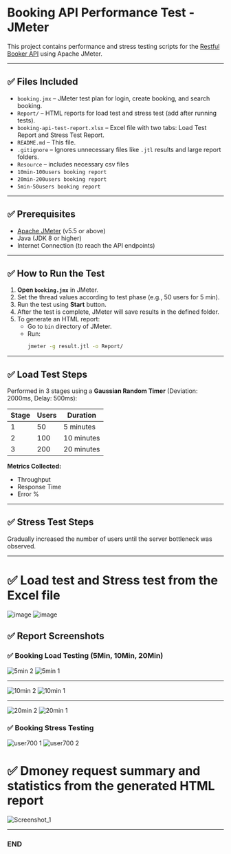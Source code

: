 # Booking API Performance Test - JMeter

This project contains performance and stress testing scripts for the [Restful Booker API](https://restful-booker.herokuapp.com/) using Apache JMeter.

---

## ✅ Files Included

- `booking.jmx` – JMeter test plan for login, create booking, and search booking.
- `Report/` – HTML reports for load test and stress test (add after running tests).
- `booking-api-test-report.xlsx` – Excel file with two tabs: Load Test Report and Stress Test Report.
- `README.md` – This file.
- `.gitignore` – Ignores unnecessary files like `.jtl` results and large report folders.
- `Resource` – includes necessary csv files
- `10min-100users booking report`
- `20min-200users booking report`
- `5min-50users booking report`
---

## ✅ Prerequisites

- [Apache JMeter](https://jmeter.apache.org/) (v5.5 or above)
- Java (JDK 8 or higher)
- Internet Connection (to reach the API endpoints)

---

## ✅ How to Run the Test

1. **Open `booking.jmx`** in JMeter.
2. Set the thread values according to test phase (e.g., 50 users for 5 min).
3. Run the test using **Start** button.
4. After the test is complete, JMeter will save results in the defined folder.
5. To generate an HTML report:
   - Go to `bin` directory of JMeter.
   - Run:
     ```bash
     jmeter -g result.jtl -o Report/
     ```

---

## ✅ Load Test Steps

Performed in 3 stages using a **Gaussian Random Timer** (Deviation: 2000ms, Delay: 500ms):

| Stage | Users | Duration |
|-------|-------|----------|
| 1     | 50    | 5 minutes |
| 2     | 100   | 10 minutes |
| 3     | 200   | 20 minutes |

**Metrics Collected:**
- Throughput
- Response Time
- Error %  

---

## ✅ Stress Test Steps

Gradually increased the number of users until the server bottleneck was observed.  

---

# ✅ Load test and Stress test from the Excel file

![image](https://github.com/user-attachments/assets/0295e183-a865-4bbd-a174-f2f7d12217b4)
![image](https://github.com/user-attachments/assets/3d9e3095-60d8-4366-9471-e4381d10ebc3)



## ✅ Report Screenshots
### ✅ Booking Load Testing (5Min, 10Min, 20Min)

![5min 2](https://github.com/user-attachments/assets/49a94101-cc98-4d6b-927a-784772cea7be)
![5min 1](https://github.com/user-attachments/assets/ccbcb28c-2a1f-4cb8-9a4e-2d1985bb5858)

---
![10min 2](https://github.com/user-attachments/assets/406f8b59-abf3-40af-9b1d-bc5dd48cc9ef)
![10min 1](https://github.com/user-attachments/assets/38b81388-269b-46ca-8e9e-1e7eaf3bb740)

---
![20min 2](https://github.com/user-attachments/assets/94cb99d1-d87f-4b34-97ea-301531f72cbc)
![20min 1](https://github.com/user-attachments/assets/293896c2-ec76-4bc5-825d-c795be579c9f)


### ✅ Booking Stress Testing 
![user700 1](https://github.com/user-attachments/assets/703d7fa8-fcbd-48cd-9e89-c306d6bdfc10)
![user700 2](https://github.com/user-attachments/assets/55befe2e-433a-4564-8677-7b47ab73e441)

# ✅ Dmoney request summary and statistics from the generated HTML report
![Screenshot_1](https://github.com/user-attachments/assets/13cd1540-1db3-414a-95a3-d4cbf8a98fe0)

---

### END
